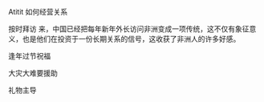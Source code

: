 Atitit 如何经营关系  

按时拜访
来，中国已经把每年新年外长访问非洲变成一项传统，这不仅有象征意义，也是他们在投资于一份长期关系的信号，这收获了非洲人的许多好感。

逢年过节祝福

大灾大难要援助


礼物主导
